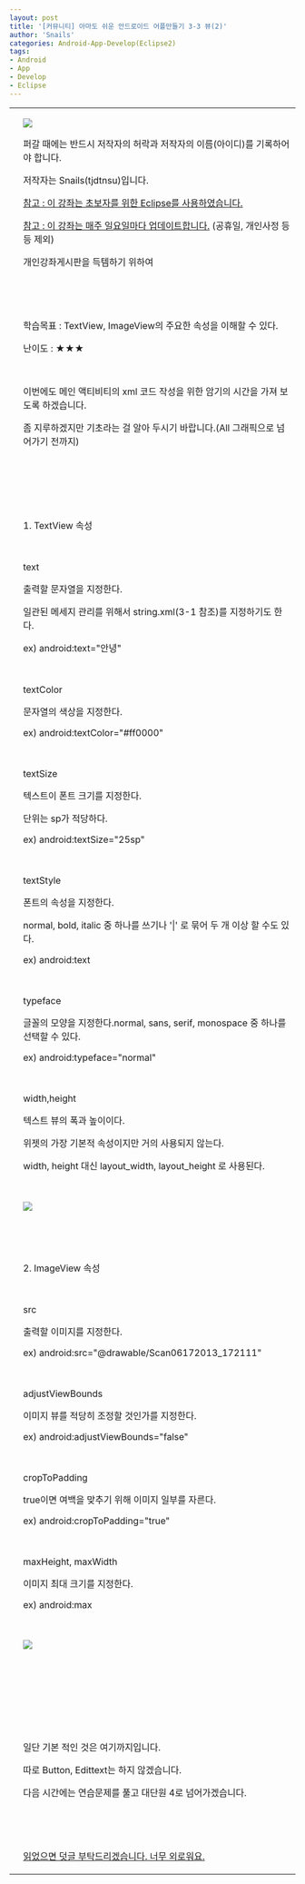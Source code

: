 ```yaml
---
layout: post
title: '[커뮤니티] 아마도 쉬운 안드로이드 어플만들기 3-3 뷰(2)'
author: 'Snails'
categories: Android-App-Develop(Eclipse2)
tags:
- Android
- App
- Develop
- Eclipse
---
```



<script> location.href='https://cafe.naver.com/develoid/270084' ; </script>

<!-- Not Allowed Attribute Filtered ( nowrap="nowrap") --><table    ><tbody><tr><td ></td><td ><p><img src="https://dthumb-phinf.pstatic.net/?src=%22http%3A%2F%2Fpostfiles3.naver.net%2F20130523_178%2Ftjdtnsu_1369283538974akCh1_JPEG%2Fand.jpg%3Ftype%3Dw2%22&amp;type=cafe_wa740"></p>
<p>퍼갈 때에는 반드시 저작자의 허락과 저작자의 이름(아이디)를 기록하어야 합니다.</p>
<p>저작자는 Snails(tjdtnsu)입니다.</p>
<p><u>참고 : 이 강좌는 초보자를 위한 Eclipse를 사용하였습니다.</u></p>
<p><u>참고 : 이 강좌는 매주 일요일마다 업데이트합니다.</u> (공휴일, 개인사정 등등 제외)</p>
<p>개인강좌게시판을 득템하기 위하여&nbsp;</p>
<p>&nbsp;</p>
<p><u>﻿</u></p>
<p>학습목표 :&nbsp;TextView, ImageView의 주요한 속성을 이해할 수 있다.</p>
<p>난이도 : ★★★</p>
<p>&nbsp;</p>
<p>이번에도 메인 액티비티의 xml 코드 작성을 위한 암기의 시간을 가져 보도록 하겠습니다.</p>
<p>좀 지루하겠지만 기초라는 걸 알아 두시기 바랍니다.(All 그래픽으로 넘어가기 전까지)</p>
<p></p>
<p>&nbsp;</p>
<p>&nbsp;</p>
<p>&nbsp;</p>
<p>1. TextView 속성</p>
<p>&nbsp;</p>
<p>text</p>
<p>출력할 문자열을 지정한다.</p>
<p>일관된 메세지 관리를 위해서 string.xml(3-1 참조)를 지정하기도 한다.</p>
<p>ex) android:text="안녕"</p>
<p>&nbsp;</p>
<p>textColor</p>
<p>문자열의 색상을 지정한다.</p>
<p>ex) android:textColor="#ff0000"</p>
<p>&nbsp;</p>
<p>textSize</p>
<p>텍스트이 폰트 크기를 지정한다.</p>
<p>단위는 sp가 적당하다. </p>
<p>ex) android:textSize="25sp"</p>
<p>&nbsp;</p>
<p>textStyle</p>
<p>폰트의 속성을 지정한다.</p>
<p>normal, bold, italic 중 하나를 쓰기나 '|' 로 묶어 두 개 이상 할 수도 있다.</p>
<p>ex) android:text</p>
<p>&nbsp;</p>
<p>typeface</p>
<p>글꼴의 모양을 지정한다.normal, sans, serif, monospace 중 하나를 선택할 수 있다.&nbsp;</p>
<p>ex) android:typeface="normal"</p>
<p>&nbsp;</p>
<p>width,height</p>
<p>텍스트 뷰의 폭과 높이이다.</p>
<p>위젯의 가장 기본적 속성이지만 거의 사용되지 않는다.</p>
<p>width, height 대신 layout_width, layout_height 로 사용된다.</p>
<p>&nbsp;</p>
<p><img src="https://dthumb-phinf.pstatic.net/?src=%22http%3A%2F%2Fblogfiles.naver.net%2F20130630_168%2Ftjdtnsu_1372563356841KToMu_PNG%2F%25C1%25A6%25B8%25F1_%25BE%25F8%25C0%25BD.png%22&amp;type=cafe_wa740"></p>
<p>&nbsp;</p>
<p>&nbsp;</p>
<p>2. ImageView 속성</p>
<p>&nbsp;</p>
<p>src</p>
<p>출력할 이미지를 지정한다.</p>
<p>ex) android:src="@drawable/Scan06172013_172111"</p>
<p>&nbsp;</p>
<p>adjustViewBounds</p>
<p>이미지 뷰를 적당히 조정할 것인가를 지정한다.</p>
<p>ex)&nbsp;android:adjustViewBounds="false"</p>
<p>&nbsp;</p>
<p>cropToPadding</p>
<p>true이면 여백을 맞추기 위해 이미지 일부를 자른다.</p>
<p>ex) android:cropToPadding="true"</p>
<p>&nbsp;</p>
<p>maxHeight, maxWidth</p>
<p>이미지 최대 크기를 지정한다.</p>
<p>ex)&nbsp;android:max</p>
<p>&nbsp;</p>
<p><img src="https://dthumb-phinf.pstatic.net/?src=%22http%3A%2F%2Fblogfiles.naver.net%2F20130630_101%2Ftjdtnsu_1372576844490Pni5S_PNG%2F%25C1%25A6%25B8%25F1_%25BE%25F8%25C0%25BD.png%22&amp;type=cafe_wa740"></p>
<p>&nbsp;</p>
<p>&nbsp;</p>
<p>&nbsp;</p>
<p>&nbsp;</p>
<p>일단 기본 적인 것은 여기까지입니다.</p>
<p>따로 Button, Edittext는 하지 않겠습니다.</p>
<p>다음 시간에는 연습문제를 풀고 대단원 4로 넘어가겠습니다.</p>
<p>&nbsp;</p>
<p>&nbsp;</p>
<p><u>읽었으면 덧글 부탁드리겠습니다. 너무 외로워요.</u></p>
</td></tr></tbody></table>  
